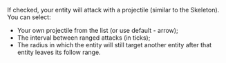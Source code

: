If checked, your entity will attack with a projectile (similar to the Skeleton). You can select:
* Your own projectile from the list (or use default - arrow);
* The interval between ranged attacks (in ticks);
* The radius in which the entity will still target another entity after that entity leaves its follow range.